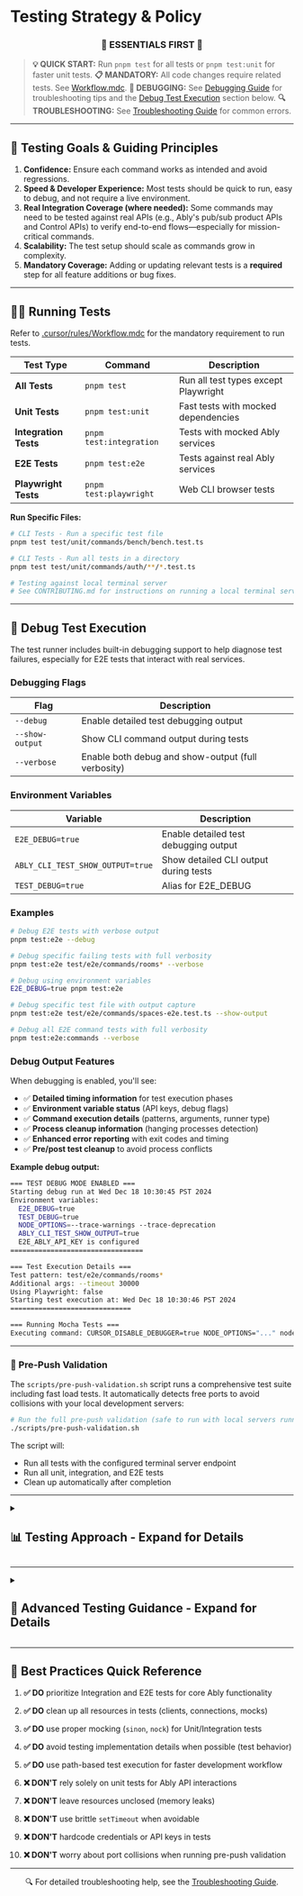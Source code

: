 # Testing Strategy & Policy

<div align="center">
<h3>📘 ESSENTIALS FIRST 📘</h3>
</div>

> **💡 QUICK START:** Run `pnpm test` for all tests or `pnpm test:unit` for faster unit tests.
> **📋 MANDATORY:** All code changes require related tests. See [Workflow.mdc](mdc:.cursor/rules/Workflow.mdc).
> **🐛 DEBUGGING:** See [Debugging Guide](mdc:docs/Debugging.md) for troubleshooting tips and the [Debug Test Execution](#-debug-test-execution) section below.
> **🔍 TROUBLESHOOTING:** See [Troubleshooting Guide](mdc:docs/Troubleshooting.md) for common errors.

---

## 🚀 Testing Goals & Guiding Principles

1.  **Confidence:** Ensure each command works as intended and avoid regressions.
2.  **Speed & Developer Experience:** Most tests should be quick to run, easy to debug, and not require a live environment.
3.  **Real Integration Coverage (where needed):** Some commands may need to be tested against real APIs (e.g., Ably's pub/sub product APIs and Control APIs) to verify end-to-end flows—especially for mission-critical commands.
4.  **Scalability:** The test setup should scale as commands grow in complexity.
5.  **Mandatory Coverage:** Adding or updating relevant tests is a **required** step for all feature additions or bug fixes.

---

## 🏃‍♂️ Running Tests

Refer to [.cursor/rules/Workflow.mdc](mdc:.cursor/rules/Workflow.mdc) for the mandatory requirement to run tests.

| Test Type | Command | Description |
|-----------|---------|-------------|
| **All Tests** | `pnpm test` | Run all test types except Playwright |
| **Unit Tests** | `pnpm test:unit` | Fast tests with mocked dependencies |
| **Integration Tests** | `pnpm test:integration` | Tests with mocked Ably services |
| **E2E Tests** | `pnpm test:e2e` | Tests against real Ably services |
| **Playwright Tests** | `pnpm test:playwright` | Web CLI browser tests |

**Run Specific Files:**
```bash
# CLI Tests - Run a specific test file
pnpm test test/unit/commands/bench/bench.test.ts

# CLI Tests - Run all tests in a directory
pnpm test test/unit/commands/auth/**/*.test.ts

# Testing against local terminal server
# See CONTRIBUTING.md for instructions on running a local terminal server
```

---

## 🐛 Debug Test Execution

The test runner includes built-in debugging support to help diagnose test failures, especially for E2E tests that interact with real services.

### Debugging Flags

| Flag | Description |
|------|-------------|
| `--debug` | Enable detailed test debugging output |
| `--show-output` | Show CLI command output during tests |
| `--verbose` | Enable both debug and show-output (full verbosity) |

### Environment Variables

| Variable | Description |
|----------|-------------|
| `E2E_DEBUG=true` | Enable detailed test debugging output |
| `ABLY_CLI_TEST_SHOW_OUTPUT=true` | Show detailed CLI output during tests |
| `TEST_DEBUG=true` | Alias for E2E_DEBUG |

### Examples

```bash
# Debug E2E tests with verbose output
pnpm test:e2e --debug

# Debug specific failing tests with full verbosity
pnpm test:e2e test/e2e/commands/rooms* --verbose

# Debug using environment variables
E2E_DEBUG=true pnpm test:e2e

# Debug specific test file with output capture
pnpm test:e2e test/e2e/commands/spaces-e2e.test.ts --show-output

# Debug all E2E command tests with full verbosity
pnpm test:e2e:commands --verbose
```

### Debug Output Features

When debugging is enabled, you'll see:
- ✅ **Detailed timing information** for test execution phases
- ✅ **Environment variable status** (API keys, debug flags)
- ✅ **Command execution details** (patterns, arguments, runner type)
- ✅ **Process cleanup information** (hanging processes detection)
- ✅ **Enhanced error reporting** with exit codes and timing
- ✅ **Pre/post test cleanup** to avoid process conflicts

**Example debug output:**
```bash
=== TEST DEBUG MODE ENABLED ===
Starting debug run at Wed Dec 18 10:30:45 PST 2024
Environment variables:
  E2E_DEBUG=true
  TEST_DEBUG=true
  NODE_OPTIONS=--trace-warnings --trace-deprecation
  ABLY_CLI_TEST_SHOW_OUTPUT=true
  E2E_ABLY_API_KEY is configured
=================================

=== Test Execution Details ===
Test pattern: test/e2e/commands/rooms*
Additional args: --timeout 30000
Using Playwright: false
Starting test execution at: Wed Dec 18 10:30:46 PST 2024
==============================

=== Running Mocha Tests ===
Executing command: CURSOR_DISABLE_DEBUGGER=true NODE_OPTIONS="..." node --import '...' ./node_modules/mocha/bin/mocha --require ./test/setup.ts --forbid-only --allow-uncaught --exit --reporter spec 'test/e2e/commands/rooms*' --timeout 30000 --exclude 'test/e2e/web-cli/**/*.test.ts'
```

---

### 🔧 Pre-Push Validation

The `scripts/pre-push-validation.sh` script runs a comprehensive test suite including fast load tests. It automatically detects free ports to avoid collisions with your local development servers:

```bash
# Run the full pre-push validation (safe to run with local servers running)
./scripts/pre-push-validation.sh
```

The script will:
- Run all tests with the configured terminal server endpoint
- Run all unit, integration, and E2E tests
- Clean up automatically after completion

---

<details>
<summary><h2>📊 Testing Approach - Expand for Details</h2></summary>

### 🧪 Unit Tests (`test/unit`)

*   **Primary Purpose:** Quickly verify command logic, flag parsing, input validation, error handling, and basic output formatting **in isolation**. Focus on testing individual functions or methods within a command class.
*   **Dependencies:** **MUST** stub/mock all external dependencies (Ably SDK calls, Control API requests, filesystem access, `ConfigManager`, etc.). Use libraries like `sinon` and `nock`.
*   **Speed:** Very fast; no network or filesystem dependency.
*   **Value:** Useful for testing complex parsing, conditional logic, and edge cases within a command, but **less effective** at verifying core interactions with Ably services compared to Integration/E2E tests.

**CLI Core and Commands:**
*   **Tools:** Mocha, `@oclif/test`, `sinon`.
*   **Location:** Primarily within the `test/unit/` directory, mirroring the `src/` structure.
*   **Execution:** Run all unit tests with `pnpm test:unit` or target specific files, e.g., `pnpm test test/unit/commands/bench/bench.test.ts`.

**Example (Mocha/Sinon):**
```typescript
// Example unit test with proper mocking
import {expect} from '@oclif/test'
import * as sinon from 'sinon'
import {AblyCommand} from '../../src/base/ably-command'

describe('MyCommand', () => {
  let mockClient: any

  beforeEach(() => {
    // Set up mocks
    mockClient = {
      channels: {
        get: sinon.stub().returns({
          publish: sinon.stub().resolves()
        })
      },
      close: sinon.stub().resolves()
    }
    sinon.stub(AblyCommand.prototype, 'getAblyClient').resolves(mockClient)
  })

  afterEach(() => {
    sinon.restore()
  })

  it('publishes a message to the specified channel', async () => {
    // Test implementation
  })
})
```

**React Web CLI Components (`@ably/react-web-cli`):**
*   **Frameworks:** [Vitest](https://vitest.dev/) and [React Testing Library](https://testing-library.com/docs/react-testing-library/intro/). Vitest provides a Jest-compatible API for running tests, assertions, and mocking. React Testing Library is used to interact with components like a user would.
*   **Location:** Test files are co-located with the components they test (e.g., `packages/react-web-cli/src/AblyCliTerminal.test.tsx`).
*   **Execution:**
    *   Run all tests for `@ably/react-web-cli`: `pnpm --filter @ably/react-web-cli test`.
    *   Individual files via Vitest CLI: `pnpm exec vitest packages/react-web-cli/src/AblyCliTerminal.test.tsx`.
*   **Mocking:** Dependencies (e.g., `@xterm/xterm`, WebSockets) are mocked using Vitest's capabilities (`vi.mock`, `vi.fn`).

#### 🏗️ Testing Pyramid for React Web CLI Components

While developing the browser-based **Web CLI** we have found that an "inverted" test pyramid (many end-to-end Playwright tests, few unit tests) quickly becomes brittle and slows the feedback loop.  We therefore adopt a **pyramid approach** for this part of the codebase:

1.  **Unit tests (_broad base_) –** Exhaustive coverage of core logic that can execute **in isolation**:
    * `global-reconnect` timing & state machine.
    * React hooks and helpers inside `AblyCliTerminal` (without a real browser).
    * Mock **all** browser APIs (`WebSocket`, `xterm.js`, timers).

2.  **Focused E2E / Playwright tests (_narrow top_) –** Only verify **user-visible** flows:
    * Automatic reconnect succeeds when the server is restarted.
    * Users can cancel the reconnect countdown and later trigger a manual reconnect.

Everything else (exact countdown rendering, every internal state transition, console noise) is left to the unit layer.  This greatly reduces flake due to timing variance and Docker start-up times.

> **Tip for contributors:** If you find yourself mocking several browser APIs in a Playwright test, it probably belongs in a unit test instead.

### 🔄 Integration Tests (`test/integration`)

*   **Primary Purpose:** Verify the interaction between multiple commands or components, including interactions with *mocked* Ably SDKs or Control API services. Test the CLI execution flow.
*   **Dependencies:** Primarily stub/mock network calls (`nock` for Control API, `sinon` stubs for SDK methods), but may interact with the local filesystem for config management (ensure isolation). Use `ConfigManager` mocks.
*   **Speed:** Relatively fast; generally avoids real network latency.
*   **Value:** Good for testing command sequences (e.g., `config set` then `config get`), authentication flow logic (with mocked credentials), and ensuring different parts of the CLI work together correctly without relying on live Ably infrastructure.
*   **Tools:** Mocha, `@oclif/test`, `nock`, `sinon`, `execa` (to run the CLI as a subprocess).

Refer to the [Debugging Guide](mdc:docs/Debugging.md) for tips on debugging failed tests, including Playwright and Mocha tests.

### 🌐 End-to-End (E2E) Tests (`test/e2e`)

*   **Primary Purpose:** Verify critical user flows work correctly against **real Ably services** using actual credentials (provided via environment variables).
*   **Dependencies:** Requires a live Ably account and network connectivity. Uses real Ably SDKs and Control API interactions.
*   **Scope:** Focus on essential commands and common workflows (login, app/key management basics, channel publish/subscribe/presence/history, logs subscribe).
*   **Speed:** Slowest test type due to network latency and real API interactions.
*   **Value:** Provides the highest confidence that the CLI works correctly for end-users in a real environment. **Preferred** over unit tests for verifying core Ably interactions.
*   **Tools:** Mocha, `@oclif/test`, `execa`, environment variables (`E2E_ABLY_API_KEY`, etc.).
*   **Frequency:** Run automatically in CI (GitHub Actions) on PRs and merges. Can be run locally but may incur costs.

**Example:**
```typescript
// Example E2E test with real services
import {expect, test} from '@oclif/test'
import {execSync} from 'child_process'

describe('channels commands', function() {
  // Longer timeout for E2E tests
  this.timeout(10000)

  const testChannel = `test-${Date.now()}`
  const testMessage = 'Hello E2E test'

  it('can publish and then retrieve history from a channel', async () => {
    // Publish a message
    execSync(`ABLY_API_KEY=${process.env.E2E_ABLY_API_KEY} ably channels publish ${testChannel} "${testMessage}"`)

    // Wait a moment for message to be stored
    await new Promise(resolve => setTimeout(resolve, 1000))

    // Get message from history
    const result = execSync(
      `ABLY_API_KEY=${process.env.E2E_ABLY_API_KEY} ably channels history ${testChannel} --json`
    ).toString()

    const history = JSON.parse(result)
    expect(history).to.be.an('array').with.lengthOf.at.least(1)
    expect(history[0].data).to.equal(testMessage)
  })
})
```

### 🎭 Playwright Tests (`test/e2e/web-cli`)

*   **Primary Purpose:** Verify the functionality of the Web CLI example application (`examples/web-cli`) running in a real browser.
*   **Dependencies:** Requires Node.js, a browser (installed via Playwright), and the Web CLI example app to be built.
*   **Speed:** Slow; involves browser automation and WebSocket connections.
*   **Value:** Ensures the embeddable React component works correctly with the hosted terminal server.
*   **Tools:** Playwright Test runner (`@playwright/test`).
*   **Frequency:** Run automatically in CI, separate from Mocha tests.

</details>

---

<details>
<summary><h2>🔧 Advanced Testing Guidance - Expand for Details</h2></summary>

## 📝 Test Coverage and Considerations

*   **Adding/Updating Tests:** When adding features or fixing bugs, add or update tests in the appropriate category (Unit, Integration, E2E, Playwright).
*   **Focus:** Prioritize **Integration and E2E tests** for verifying core functionality involving Ably APIs/SDKs, as unit tests with extensive mocking provide less confidence in these areas.
*   **Output Modes:** Tests should cover different output modes where relevant:
    *   Default (Human-readable)
    *   JSON (`--json`)
    *   Pretty JSON (`--pretty-json`)
*   **Web CLI Mode:** Integration/E2E tests for commands with different behavior in Web CLI mode should simulate this using `ABLY_WEB_CLI_MODE=true` environment variable. The Playwright tests cover the actual Web CLI environment.
*   **Test Output:** Test output (stdout/stderr) should be clean. Avoid polluting test logs with unnecessary debug output from the CLI itself. Failures should provide clear error messages.
*   **Asynchronous Operations:** Use `async/await` properly. Avoid brittle `setTimeout` calls where possible; use event listeners or promise-based waits.
*   **Resource Cleanup:** Ensure tests clean up resources (e.g., close Ably clients, kill subprocesses, delete temp files). Use the `afterEach` or `afterAll` hooks and helpers like `trackAblyClient`.
*   **Realtime SDK Stubbing:** For Unit/Integration tests involving the Realtime SDK, stub the SDK methods directly (`sinon.stub(ably.channels.get('...'), 'subscribe')`) rather than trying to mock the underlying WebSocket, which is complex and brittle.
*   **Credentials:** E2E tests rely on `E2E_ABLY_API_KEY` (and potentially others) being set in the environment (locally via `.env` or in CI via secrets). **Never** hardcode credentials in tests.

## 🗂️ Codebase Integration & Structure

### Folder Structure

```
.
├── src
│   └── commands/
├── test/
│   ├── e2e/                # End-to-End tests (runs against real Ably)
│   │   ├── core/           # Core CLI functionality E2E tests
│   │   ├── channels/       # Channel-specific E2E tests
│   │   └── web-cli/        # Playwright tests for the Web CLI example
│   │       └── web-cli.test.ts
│   ├── helpers/            # Test helper functions (e.g., e2e-test-helper.ts)
│   ├── integration/        # Integration tests (mocked external services)
│   │   └── core/
│   ├── unit/               # Unit tests (isolated logic, heavy mocking)
│   │   ├── base/
│   │   ├── commands/
│   │   └── services/
│   ├── setup.ts            # Full setup for E2E tests (runs in Mocha context)
│   └── mini-setup.ts       # Minimal setup for Unit/Integration tests
└── ...
```

### E2E Test Organization

E2E tests are organized by feature/topic (e.g., `channels-e2e.test.ts`, `presence-e2e.test.ts`) to improve maintainability and allow targeted runs. They use shared helpers from `test/helpers/e2e-test-helper.ts`.

</details>

---

## 🎯 Best Practices Quick Reference

1. **✅ DO** prioritize Integration and E2E tests for core Ably functionality
2. **✅ DO** clean up all resources in tests (clients, connections, mocks)
3. **✅ DO** use proper mocking (`sinon`, `nock`) for Unit/Integration tests
4. **✅ DO** avoid testing implementation details when possible (test behavior)
5. **✅ DO** use path-based test execution for faster development workflow

6. **❌ DON'T** rely solely on unit tests for Ably API interactions
7. **❌ DON'T** leave resources unclosed (memory leaks)
8. **❌ DON'T** use brittle `setTimeout` when avoidable
9. **❌ DON'T** hardcode credentials or API keys in tests
10. **❌ DON'T** worry about port collisions when running pre-push validation

---

<div align="center">
🔍 For detailed troubleshooting help, see the <a href="mdc:docs/Troubleshooting.md">Troubleshooting Guide</a>.
</div>
